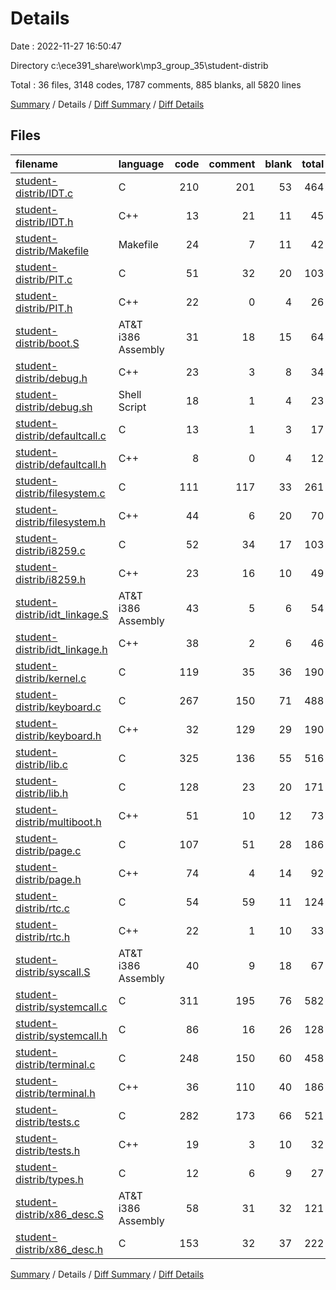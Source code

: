 # Details

Date : 2022-11-27 16:50:47

Directory c:\\ece391_share\\work\\mp3_group_35\\student-distrib

Total : 36 files,  3148 codes, 1787 comments, 885 blanks, all 5820 lines

[Summary](results.md) / Details / [Diff Summary](diff.md) / [Diff Details](diff-details.md)

## Files
| filename | language | code | comment | blank | total |
| :--- | :--- | ---: | ---: | ---: | ---: |
| [student-distrib/IDT.c](/student-distrib/IDT.c) | C | 210 | 201 | 53 | 464 |
| [student-distrib/IDT.h](/student-distrib/IDT.h) | C++ | 13 | 21 | 11 | 45 |
| [student-distrib/Makefile](/student-distrib/Makefile) | Makefile | 24 | 7 | 11 | 42 |
| [student-distrib/PIT.c](/student-distrib/PIT.c) | C | 51 | 32 | 20 | 103 |
| [student-distrib/PIT.h](/student-distrib/PIT.h) | C++ | 22 | 0 | 4 | 26 |
| [student-distrib/boot.S](/student-distrib/boot.S) | AT&T i386 Assembly | 31 | 18 | 15 | 64 |
| [student-distrib/debug.h](/student-distrib/debug.h) | C++ | 23 | 3 | 8 | 34 |
| [student-distrib/debug.sh](/student-distrib/debug.sh) | Shell Script | 18 | 1 | 4 | 23 |
| [student-distrib/defaultcall.c](/student-distrib/defaultcall.c) | C | 13 | 1 | 3 | 17 |
| [student-distrib/defaultcall.h](/student-distrib/defaultcall.h) | C++ | 8 | 0 | 4 | 12 |
| [student-distrib/filesystem.c](/student-distrib/filesystem.c) | C | 111 | 117 | 33 | 261 |
| [student-distrib/filesystem.h](/student-distrib/filesystem.h) | C++ | 44 | 6 | 20 | 70 |
| [student-distrib/i8259.c](/student-distrib/i8259.c) | C | 52 | 34 | 17 | 103 |
| [student-distrib/i8259.h](/student-distrib/i8259.h) | C++ | 23 | 16 | 10 | 49 |
| [student-distrib/idt_linkage.S](/student-distrib/idt_linkage.S) | AT&T i386 Assembly | 43 | 5 | 6 | 54 |
| [student-distrib/idt_linkage.h](/student-distrib/idt_linkage.h) | C++ | 38 | 2 | 6 | 46 |
| [student-distrib/kernel.c](/student-distrib/kernel.c) | C | 119 | 35 | 36 | 190 |
| [student-distrib/keyboard.c](/student-distrib/keyboard.c) | C | 267 | 150 | 71 | 488 |
| [student-distrib/keyboard.h](/student-distrib/keyboard.h) | C++ | 32 | 129 | 29 | 190 |
| [student-distrib/lib.c](/student-distrib/lib.c) | C | 325 | 136 | 55 | 516 |
| [student-distrib/lib.h](/student-distrib/lib.h) | C | 128 | 23 | 20 | 171 |
| [student-distrib/multiboot.h](/student-distrib/multiboot.h) | C++ | 51 | 10 | 12 | 73 |
| [student-distrib/page.c](/student-distrib/page.c) | C | 107 | 51 | 28 | 186 |
| [student-distrib/page.h](/student-distrib/page.h) | C++ | 74 | 4 | 14 | 92 |
| [student-distrib/rtc.c](/student-distrib/rtc.c) | C | 54 | 59 | 11 | 124 |
| [student-distrib/rtc.h](/student-distrib/rtc.h) | C++ | 22 | 1 | 10 | 33 |
| [student-distrib/syscall.S](/student-distrib/syscall.S) | AT&T i386 Assembly | 40 | 9 | 18 | 67 |
| [student-distrib/systemcall.c](/student-distrib/systemcall.c) | C | 311 | 195 | 76 | 582 |
| [student-distrib/systemcall.h](/student-distrib/systemcall.h) | C | 86 | 16 | 26 | 128 |
| [student-distrib/terminal.c](/student-distrib/terminal.c) | C | 248 | 150 | 60 | 458 |
| [student-distrib/terminal.h](/student-distrib/terminal.h) | C++ | 36 | 110 | 40 | 186 |
| [student-distrib/tests.c](/student-distrib/tests.c) | C | 282 | 173 | 66 | 521 |
| [student-distrib/tests.h](/student-distrib/tests.h) | C++ | 19 | 3 | 10 | 32 |
| [student-distrib/types.h](/student-distrib/types.h) | C | 12 | 6 | 9 | 27 |
| [student-distrib/x86_desc.S](/student-distrib/x86_desc.S) | AT&T i386 Assembly | 58 | 31 | 32 | 121 |
| [student-distrib/x86_desc.h](/student-distrib/x86_desc.h) | C | 153 | 32 | 37 | 222 |

[Summary](results.md) / Details / [Diff Summary](diff.md) / [Diff Details](diff-details.md)